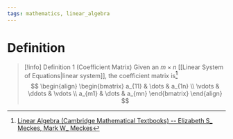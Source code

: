 ```yaml
---
tags: mathematics, linear_algebra
---
```


# Definition

> [!info] Definition 1 (Coefficient Matrix)
> Given an $m \times n$ [[Linear System of Equations|linear system]], the coefficient matrix is[^1]
> $$
> \begin{align}
> \begin{bmatrix}
> a_{11} & \dots & a_{1n} \\
> \vdots & \ddots & \vdots \\
> a_{m1} & \dots & a_{mn}
> \end{bmatrix}
> \end{align}
> $$


[^1]: [Linear Algebra (Cambridge Mathematical Textbooks) -- Elizabeth S_ Meckes, Mark W_ Meckes](zotero://open-pdf/library/items/HG5B3R7J?page=30)